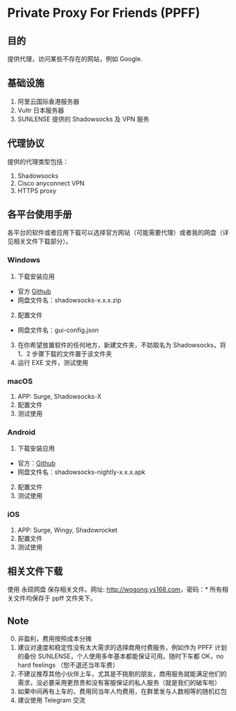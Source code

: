 # Private Proxy For Friends (PPFF)

## 目的
提供代理，访问某些不存在的网站，例如 Google.

## 基础设施
1. 阿里云国际香港服务器
2. Vultr 日本服务器
3. SUNLENSE 提供的 Shadowsocks 及 VPN 服务

## 代理协议
提供的代理类型包括：
1. Shadowsocks
2. Cisco anyconnect VPN
3. HTTPS proxy

## 各平台使用手册
各平台的软件或者应用下载可以选择官方网站（可能需要代理）或者我的网盘（详见相关文件下载部分）。

### Windows
1. 下载安装应用
  - 官方 [Github](https://github.com/shadowsocks/shadowsocks-windows/releases)
  - 网盘文件名：shadowsocks-x.x.x.zip
2. 配置文件
  - 网盘文件名：gui-config.json
3. 在你希望放置软件的任何地方，新建文件夹，不妨取名为 Shadowsocks，将 1、2 步骤下载的文件置于该文件夹
4. 运行 EXE 文件，测试使用

### macOS
1. APP: Surge, Shadowsocks-X
2. 配置文件
3. 测试使用

### Android
1. 下载安装应用
  - 官方：[Github](https://github.com/shadowsocks/shadowsocks-android/releases)
  - 网盘文件名：shadowsocks-nightly-x.x.x.apk
2. 配置文件
3. 测试使用

### iOS
1. APP: Surge, Wingy, Shadowrocket
2. 配置文件
3. 测试使用

## 相关文件下载
使用 永硕网盘 保存相关文件。网址: <http://wogong.ys168.com>，密码：*
所有相关文件均保存于 ppff 文件夹下。

## Note
0. 非盈利，费用按照成本分摊
1. 建议对速度和稳定性没有太大需求的选择商用付费服务，例如作为 PPFF 计划的备份 SUNLENSE，个人使用多年基本都能保证可用。随时下车都 OK，no hard feelings （恕不退还当年车费）
2. 不建议推荐其他小伙伴上车，尤其是不挑剔的朋友，商用服务就能满足他们的需求，没必要采用更昂贵和没有客服保证的私人服务（就是我们的破车啦）
3. 如果中间再有上车的，费用同当年人均费用，在群里发与人数相等的随机红包
4. 建议使用 Telegram 交流